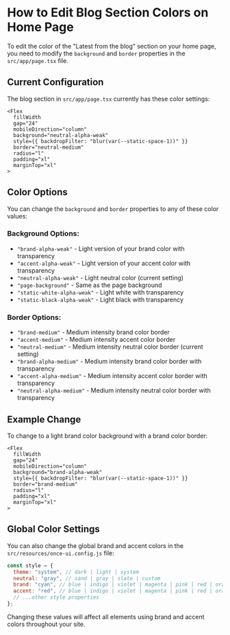 # How to Edit Blog Section Colors on Home Page

To edit the color of the "Latest from the blog" section on your home page, you need to modify the `background` and `border` properties in the `src/app/page.tsx` file.

## Current Configuration

The blog section in `src/app/page.tsx` currently has these color settings:

```tsx
<Flex
  fillWidth
  gap="24"
  mobileDirection="column"
  background="neutral-alpha-weak"
  style={{ backdropFilter: "blur(var(--static-space-1))" }}
  border="neutral-medium"
  radius="l"
  padding="xl"
  marginTop="xl"
>
```

## Color Options

You can change the `background` and `border` properties to any of these color values:

### Background Options:
- `"brand-alpha-weak"` - Light version of your brand color with transparency
- `"accent-alpha-weak"` - Light version of your accent color with transparency
- `"neutral-alpha-weak"` - Light neutral color (current setting)
- `"page-background"` - Same as the page background
- `"static-white-alpha-weak"` - Light white with transparency
- `"static-black-alpha-weak"` - Light black with transparency

### Border Options:
- `"brand-medium"` - Medium intensity brand color border
- `"accent-medium"` - Medium intensity accent color border
- `"neutral-medium"` - Medium intensity neutral color border (current setting)
- `"brand-alpha-medium"` - Medium intensity brand color border with transparency
- `"accent-alpha-medium"` - Medium intensity accent color border with transparency
- `"neutral-alpha-medium"` - Medium intensity neutral color border with transparency

## Example Change

To change to a light brand color background with a brand color border:

```tsx
<Flex
  fillWidth
  gap="24"
  mobileDirection="column"
  background="brand-alpha-weak"
  style={{ backdropFilter: "blur(var(--static-space-1))" }}
  border="brand-medium"
  radius="l"
  padding="xl"
  marginTop="xl"
>
```

## Global Color Settings

You can also change the global brand and accent colors in the `src/resources/once-ui.config.js` file:

```javascript
const style = {
  theme: "system", // dark | light | system
  neutral: "gray", // sand | gray | slate | custom
  brand: "cyan", // blue | indigo | violet | magenta | pink | red | orange | yellow | moss | green | emerald | aqua | cyan | custom
  accent: "red", // blue | indigo | violet | magenta | pink | red | orange | yellow | moss | green | emerald | aqua | cyan | custom
  // ...other style properties
};
```

Changing these values will affect all elements using brand and accent colors throughout your site.
